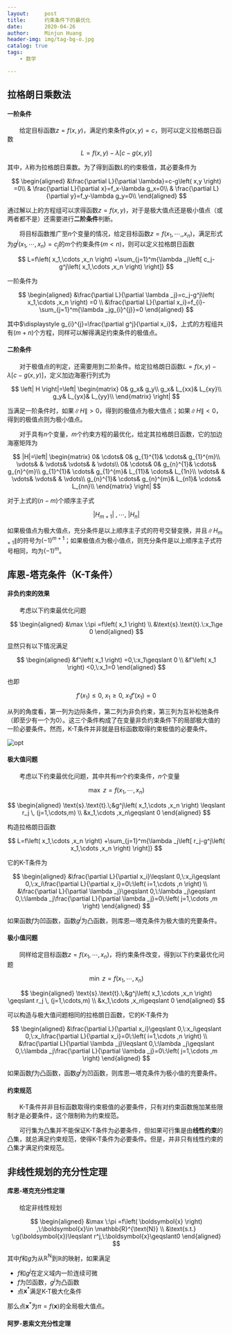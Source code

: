 ```yaml
---
layout:     post
title:      约束条件下的最优化
date:       2020-04-26
author:     Minjun Huang
header-img: img/tag-bg-o.jpg
catalog: true
tags:
    - 数学

---
```


<head>
    <script src="https://cdn.mathjax.org/mathjax/latest/MathJax.js?config=TeX-AMS-MML_HTMLorMML" type="text/javascript"></script>
    <script type="text/x-mathjax-config">
        MathJax.Hub.Config({
            tex2jax: {
            skipTags: ['script', 'noscript', 'style', 'textarea', 'pre'],
            inlineMath: [['$','$']]
            }
        });
    </script>
</head>

## 拉格朗日乘数法

#### 一阶条件

&emsp;&emsp;给定目标函数$z=f(x,y)$，满足约束条件$g(x,y)=c$，则可以定义拉格朗日函数


$$
L=f\left( x,y \right) -\lambda \left[ c-g\left( x,y \right) \right]
$$


其中，$\lambda$称为拉格朗日乘数。为了得到函数$L$的约束极值，其必要条件为


$$
\begin{aligned}
&\frac{\partial L}{\partial \lambda}=c-g\left( x,y \right) =0\\
&	\frac{\partial L}{\partial x}=f_x-\lambda g_x=0\\
&	\frac{\partial L}{\partial y}=f_y-\lambda g_y=0\\
\end{aligned}
$$


通过解以上的方程组可以求得函数$z=f(x,y)$，对于是极大值点还是极小值点（或两者都不是）还需要进行**二阶条件**判断。



&emsp;&emsp;将目标函数推广至$n$个变量的情况，给定目标函数$z=f(x_1,\cdots,,x_n)$，满足形式为$g^j\left( x_1,\cdots ,x_n \right) =c_j$的$m$个约束条件($m<n$)，则可以定义拉格朗日函数


$$
L=f\left( x_1,\cdots ,x_n \right) +\sum_{j=1}^m{\lambda _j\left[ c_j-g^j\left( x_1,\cdots ,x_n \right) \right]}
$$


一阶条件为


$$
\begin{aligned}
&\frac{\partial L}{\partial \lambda _j}=c_j-g^j\left( x_1,\cdots ,x_n \right) =0
\\
&\frac{\partial L}{\partial x_i}=f_{i}-\sum_{j=1}^m{\lambda _jg_{i}^{j}}=0
\end{aligned}
$$


其中$\displaystyle g_{i}^{j}=\frac{\partial g^j}{\partial x_i}$，上式的方程组共有$(m+n)$个方程，同样可以解得满足约束条件的极值点。

#### 二阶条件

&emsp;&emsp;对于极值点的判定，还需要用到二阶条件。给定拉格朗日函数$L=f(x,y)-\lambda [c-g(x,y)]$，定义加边海塞行列式为


$$
\left| H \right|=\left| \begin{matrix}
	0&		g_x&		g_y\\
	g_x&		L_{xx}&		L_{xy}\\
	g_y&		L_{yx}&		L_{yy}\\
\end{matrix} \right|
$$


当满足一阶条件时，如果$\| H \|>0$，得到的极值点为极大值点；如果$\| H \|<0$，得到的极值点则为极小值点。

&emsp;&emsp;对于具有$n$个变量，$m$个约束方程的最优化，给定其拉格朗日函数，它的加边海塞矩阵为


$$
|H|=\left| \begin{matrix}
	0&		\cdots&		0&		g_{1}^{1}&		\cdots&		g_{1}^{m}\\
	\vdots&		&		\vdots&		\vdots&		&		\vdots\\
	0&		\cdots&		0&		g_{n}^{1}&		\cdots&		g_{n}^{m}\\
	g_{1}^{1}&		\cdots&		g_{1}^{m}&		L_{11}&		\cdots&		L_{1n}\\
	\vdots&		&		\vdots&		\vdots&		&		\vdots\\
	g_{n}^{1}&		\cdots&		g_{n}^{m}&		L_{n1}&		\cdots&		L_{nn}\\
\end{matrix} \right|
$$


对于上式的$(n-m)$个顺序主子式


$$
\left| H_{m+1} \right|\:,\cdots ,\:\left| H_n \right|
$$


如果极值点为极大值点，充分条件是以上顺序主子式的符号交替变换，并且$\|H_{m+1}\|$的符号为$(-1)^{m+1}$；如果极值点为极小值点，则充分条件是以上顺序主子式符号相同，均为$(-1)^m$。

## 库恩-塔克条件（K-T条件）

#### 非负约束的效果

&emsp;&emsp;考虑以下约束最优化问题


$$
\begin{aligned}
&\max \:\pi =f\left( x_1 \right) 
\\
&\text{s}.\text{t}.\:x_1\ge 0
\end{aligned}
$$

显然只有以下情况满足


$$
\begin{aligned}
&f'\left( x_1 \right) =0,\:x_1\geqslant 0
\\
&f'\left( x_1 \right) <0,\:x_1=0
\end{aligned}
$$


也即


$$
f'\left( x_1 \right) \leqslant 0,\:x_1\geqslant 0,\:x_1f'\left( x_1 \right) =0
$$


从列的角度看，第一列为边际条件，第二列为非负约束，第三列为互补松弛条件（即至少有一个为0）。这三个条件构成了在变量非负约束条件下的局部极大值的一阶必要条件。然而，K-T条件并非就是目标函数取得约束极值的必要条件。

![opt](https://s1.ax1x.com/2020/04/26/Jg8kLj.md.png)

#### 极大值问题

&emsp;&emsp;考虑以下约束最优化问题，其中共有$m$个约束条件，$n$个变量


$$
\max \:z=f\left( x_1,\cdots ,x_n \right)
$$

$$
\begin{aligned}
\text{s}.\text{t}.\;&g^j\left( x_1,\cdots ,x_n \right) \leqslant r_j \, (j=1,\cdots,m)
\\
&x_1,\cdots ,x_n\geqslant 0
\end{aligned}
$$



构造拉格朗日函数


$$
L=f\left( x_1,\cdots ,x_n \right) +\sum_{j=1}^m{\lambda _j\left[ r_j-g^j\left( x_1,\cdots ,x_n \right) \right]}
$$


它的K-T条件为


$$
\begin{aligned}
&\frac{\partial L}{\partial x_i}\leqslant 0,\:x_i\geqslant 0,\:x_i\frac{\partial L}{\partial x_i}=0\:\left( i=1,\cdots ,n \right) 
\\
&\frac{\partial L}{\partial \lambda _j}\geqslant 0,\:\lambda _j\geqslant 0,\:\lambda _j\frac{\partial L}{\partial \lambda _j}=0\:\left( j=1,\cdots ,m \right) 
\end{aligned}
$$


如果函数$f$为凹函数，函数$g^j$为凸函数，则库恩—塔克条件为极大值的充要条件。

#### 极小值问题

&emsp;&emsp;同样给定目标函数$z=f(x_1,\cdots,x_n)$，将约束条件改变，得到以下约束最优化问题


$$
\min \:z=f\left( x_1,\cdots ,x_n \right)
$$

$$
\begin{aligned}
\text{s}.\text{t}.\;&g^j\left( x_1,\cdots ,x_n \right) \geqslant r_j \, (j=1,\cdots,m)
\\
&x_1,\cdots ,x_n\geqslant 0
\end{aligned}
$$



可以构造与极大值问题相同的拉格朗日函数，它的K-T条件为


$$
\begin{aligned}
&\frac{\partial L}{\partial x_i}\geqslant 0,\:x_i\geqslant 0,\:x_i\frac{\partial L}{\partial x_i}=0\:\left( i=1,\cdots ,n \right) 
\\
&\frac{\partial L}{\partial \lambda _j}\leqslant 0,\:\lambda _j\geqslant 0,\:\lambda _j\frac{\partial L}{\partial \lambda _j}=0\:\left( j=1,\cdots ,m \right) 
\end{aligned}
$$

如果函数$f$为凸函数，函数$g^j$为凹函数，则库恩—塔克条件为极小值的充要条件。

#### 约束规范

&emsp;&emsp;K-T条件并非目标函数取得约束极值的必要条件，只有对约束函数施加某些限制才是必要条件，这个限制称为约束规范。

&emsp;&emsp;可行集为凸集并不能保证K-T条件为必要条件，但如果可行集是由**线性约束**的凸集，就总满足约束规范，使得K-T条件为必要条件。但是，并非只有线性约束的凸集才满足约束规范。

## 非线性规划的充分性定理

#### 库恩-塔克充分性定理

&emsp;&emsp;给定非线性规划


$$
\begin{aligned}
&\max \:\pi =f\left( \boldsymbol{x} \right) ,\:\boldsymbol{x}\in \mathbb{R}^{\text{N}} \\
&\text{s.t.} \:g(\boldsymbol{x})\leqslant r^j,\:\boldsymbol{x}\geqslant0
\end{aligned}
$$


其中$f$和$g$为从$\mathbb{R}^{\text{N}}$到$\mathbb{R}$的映射，如果满足

- $f$和$g^j$在定义域内一阶连续可微
- $f$为凹函数，$g^j$为凸函数
- 点$\boldsymbol{x}^{*}$满足K-T极大化条件

那么点$\boldsymbol{x}^{*}$为$\pi=f(\boldsymbol{x})$的全局极大值点。

#### 阿罗-恩索文充分性定理

